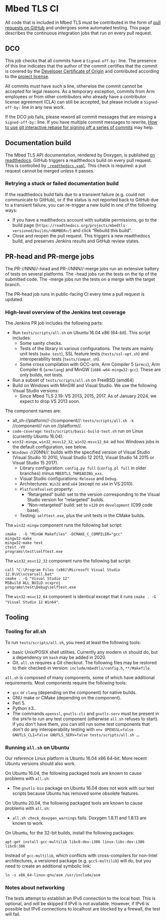 # Mbed TLS CI

All code that is included in Mbed TLS must be contributed in the form of [pull requests on GitHub](https://github.com/Mbed-TLS/mbedtls/pulls) and undergoes some automated testing. This page describes the continuous integration jobs that run on every pull request.

## DCO

This job checks that all commits have a `Signed-off-by:` line. The presence of this line indicates that the author of the commit certifies that the commit is covered by the [Developer Certificate of Origin](https://github.com/Mbed-TLS/mbedtls/blob/development/dco.txt) and contributed according to the [project license](https://github.com/Mbed-TLS/mbedtls/blob/development/README.md#License).

All commits must have such a line, otherwise the commit cannot be accepted for legal reasons. As a temporary exception, commits from Arm employees or from other contributors who already have a contributor license agreement (CLA) can still be accepted, but please include a `Signed-off-by:` line in any new work.

If the DCO job fails, please reword all commit messages that are missing a `Signed-off-by:` line. If you have multiple commit messages to rewrite, [How to use git interactive rebase for signing off a series of commits](https://stackoverflow.com/questions/25570947/how-to-use-git-interactive-rebase-for-signing-off-a-series-of-commits) may help.

## Documentation build

The Mbed TLS API documentation, rendered by Doxygen, is published [on readthedocs](https://mbed-tls.readthedocs.io/en/latest/). GitHub triggers a readthedocs build on every pull request. This is controlled by [`.readthedocs.yaml`](https://github.com/Mbed-TLS/mbedtls/blob/development/.readthedocs.yaml). This check is required: a pull request cannot be merged unless it passes.

### Retrying a stuck or failed documentation build

If the readthedocs build fails due to a transient failure (e.g. could not communicate to GitHub), or if the status is not reported back to GitHub due to a transient failure, you can re-trigger a new build in one of the following ways:

* If you have a readthedocs account with suitable permissions, go to the build page (`https://readthedocs.org/projects/mbedtls-versioned/builds/<NUMBER>/`) and click “Rebuild this build”.
* Close and reopen the pull request. This triggers a new readthedocs build, and preserves Jenkins results and GitHub review states.

## PR-head and PR-merge jobs

The PR-//NNN//-head and PR-//NNN//-merge jobs run an extensive battery of tests on several platforms. The -head jobs run the tests on the tip of the submitted code. The -merge jobs run the tests on a merge with the target branch.

The PR-head job runs in public-facing CI every time a pull request is updated.

### High-level overview of the Jenkins test coverage

The Jenkins PR job includes the following parts:

- Run `tests/scripts/all.sh` on Ubuntu 16.04 x86 (64-bit). This script includes:
    - Some sanity checks.
    - Tests of the library in various configurations. The tests are mainly unit tests (`make test`), SSL feature tests (`tests/ssl-opt.sh`) and interoperability tests (`tests/compat.sh`).
    - Some cross compilation with GCC-arm, Arm Compiler 5 (`armcc`), Arm Compiler 6 (`armclang`) and MinGW (`i686-w64-mingw32-gcc`). These are only builds, not tests.
- Run a subset of `tests/scripts/all.sh` on FreeBSD (amd64)
- Build on Windows with MinGW and Visual Studio. We use the following Visual Studio versions:
    - Since Mbed TLS 2.19: VS 2013, 2015, 2017. As of January 2024, we expect to drop VS 2013 soon.

The component names are:

* all_sh-//platform//-//component//: `tests/scripts/all.sh -k `//component// run on //platform//.
* `code-coverage`: `tests/scripts/basic-build-test.sh` run on Linux (currently Ubuntu 16.04).
* `win32-mingw`, `win32_msvc12_32`, `win32-msvc12_64`: ad hoc Windows jobs in the default configuration, see below.
* `Windows-`//20NN//: builds with the specified version of Visual Studio (Visual Studio 10 2010, Visual Studio 12 2013, Visual Studio 14 2015 or Visual Studio 15 2017).
    * Library configuration: `config.py full` (`config.pl full` in older branches) minus `MBEDTLS_THREADING_xxx`.
    * Visual Studio configurations: `Release` and `Debug`.
    * Architectures: `Win32` and `x64` (except no `x64` in VS 2010).
    * `PlatformToolset` property:
        * “Retargeted” build: set to the version corresponding to the Visual Studio version for “retargeted” builds.
        * “Non-retargeted” build: set to `v120` on `development` (C99 code base).
    * Testing: `selftest.exe`, plus the unit tests in the CMake builds.

The `win32-mingw` component runs the following bat script:
```
cmake . -G "MinGW Makefiles" -DCMAKE_C_COMPILER="gcc"
mingw32-make
mingw32-make test
ctest -VV
programs\test\selftest.exe
```

The `win32_msvc12_32` component runs the following bat script:
```
call "C:\Program Files (x86)\Microsoft Visual Studio 12.0\VC\vcvarsall.bat"
cmake . -G "Visual Studio 12"
MSBuild ALL_BUILD.vcxproj
programs\test\Debug\selftest.exe
```
The `win32-msvc12_64` component is identical except that it runs `cmake . -G "Visual Studio 12 Win64"`.

## Tooling

### Tooling for all.sh

To run `tests/scripts/all.sh`, you need at least the following tools:

* basic Unix/POSIX shell utilities. Currently any modern `sh` should do, but a dependency on `bash` may be added in 2020.
* Git. `all.sh` requires a Git checkout. The following files may be restored to their checked-in version: `include/mbedtls/config.h`, `**/Makefile`.

`all.sh` is composed of many components, some of which have additional requirements. Most components require the following tools:

* `gcc` or `clang` (depending on the component) for native builds.
* GNU make or CMake (depending on the component).
* Perl 5.
* Python ≥3..
* The commands `openssl`, `gnutls-cli` and `gnutls-serv` must be present in the `$PATH` to run any test component (otherwise `all.sh` refuses to start). If you don't have them, you can still run some test components that don't do any interoperability testing with `env OPENSSL=false GNUTLS_CLI=false GNUTLS_SERV=false tests/scripts/all.sh …`.

### Running `all.sh` on Ubuntu

Our reference Linux platform is Ubuntu 16.04 x86 64-bit. More recent Ubuntu versions should also work.

On Ubuntu 16.04, the following packaged tools are known to cause problems with `all.sh`:

* The `gnutls-bin` package on Ubuntu 16.04 does not work with our test scripts because Ubuntu has removed some obsolete features.

On Ubuntu 20.04, the following packaged tools are known to cause problems with `all.sh`:

* `all.sh check_doxygen_warnings` fails. Doxygen 1.8.11 and 1.8.13 are known to work.

On Ubuntu, for the 32-bit builds, install the following packages:
```
apt-get install gcc-multilib libc6-dev-i386 linux-libc-dev:i386 libc6:386
```
Instead of `gcc-multilib`, which conflicts with cross-compilers for non-Intel architectures, a versioned package (e.g. `gcc5-multilib`) will do, but you need to create an additional symbolic link:
```
ln -s x86_64-linux-gnu/asm /usr/include/asm
```

### Notes about networking

The tests attempt to establish an IPv6 connection to the local host. This is optional, and will be skipped if IPv6 is not available. However, if IPv6 is possible but IPv6 connections to localhost are blocked by a firewall, the test will fail.
